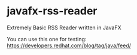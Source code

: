 # javafx-rss-reader
Extremely Basic RSS Reader written in JavaFX

You can use this one for testing:
https://developers.redhat.com/blog/tag/java/feed/

